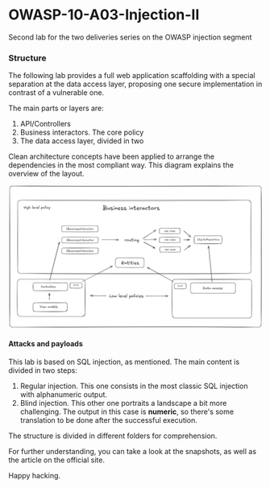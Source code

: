 # OWASP-10-A03-Injection-II

Second lab for the two deliveries series on the OWASP injection segment

### Structure

The following lab provides a full web application scaffolding with a special separation at the data access layer, proposing one secure implementation in contrast of a vulnerable one.

The main parts or layers are:

1. API/Controllers
2. Business interactors. The core policy
3. The data access layer, divided in two

Clean architecture concepts have been applied to arrange the dependencies in the most compliant way. This diagram explains the overview of the layout.

<img src="https://github.com/sharp-circles/OWASP-10-A03-Injection-II/blob/main/Diagrams/architecture-diagram.png" alt="Architecture diagram" />

#### Attacks and payloads

This lab is based on SQL injection, as mentioned. The main content is divided in two steps:

1. Regular injection. This one consists in the most classic SQL injection with alphanumeric output.
2. Blind injection. This other one portraits a landscape a bit more challenging. The output in this case is **numeric**, so there's some translation to be done after the successful execution.

The structure is divided in different folders for comprehension.

For further understanding, you can take a look at the snapshots, as well as the article on the official site.

Happy hacking.

